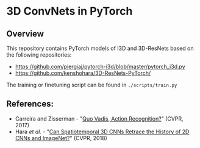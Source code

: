 # 3D ConvNets in PyTorch

## Overview

This repository contains PyTorch models of I3D and 3D-ResNets based on the following repositories:

- https://github.com/piergiaj/pytorch-i3d/blob/master/pytorch_i3d.py
- https://github.com/kenshohara/3D-ResNets-PyTorch/

The training or finetuning script can be found in `./scripts/train.py`

## References:

- Carreira and Zisserman - "[Quo Vadis,
Action Recognition?](https://arxiv.org/abs/1705.07750)" (CVPR, 2017)
- Hara _et al._ - "[Can Spatiotemporal 3D CNNs Retrace the History of 2D CNNs and ImageNet?](https://arxiv.org/abs/1711.09577)" (CVPR, 2018)
